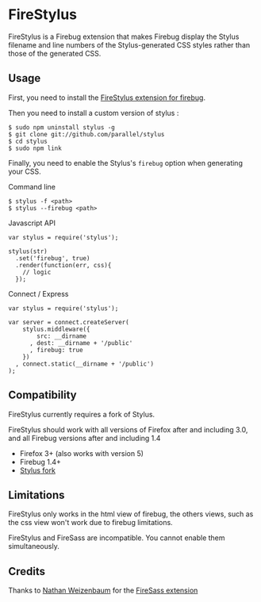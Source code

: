 # FireStylus

FireStylus is a Firebug extension that makes Firebug display 
the Stylus filename and line numbers of the Stylus-generated CSS styles
rather than those of the generated CSS.


## Usage

First, you need to install the [FireStylus extension for firebug](//raw.github.com/parallel/firestylus/master/releases/firestylus-0.0.1.xpi).

Then you need to install a custom version of stylus :

	$ sudo npm uninstall stylus -g
	$ git clone git://github.com/parallel/stylus
	$ cd stylus
	$ sudo npm link

Finally, you need to enable the Stylus's `firebug` option 
when generating your CSS.

Command line

	$ stylus -f <path>
	$ stylus --firebug <path>
	
Javascript API

	var stylus = require('stylus');

	stylus(str)
	  .set('firebug', true)
	  .render(function(err, css){
		// logic
	  });

Connect / Express

    var stylus = require('stylus');

    var server = connect.createServer(
        stylus.middleware({
            src: __dirname
          , dest: __dirname + '/public'
          , firebug: true
        })
      , connect.static(__dirname + '/public')
    );


## Compatibility

FireStylus currently requires a fork of Stylus.

FireStylus should work with all versions of Firefox after and including 3.0,
and all Firebug versions after and including 1.4

- Firefox 3+ (also works with version 5)
- Firebug 1.4+
- [Stylus fork](//github.com/parallel/stylus)


## Limitations

FireStylus only works in the html view of firebug, the others views, 
such as the css view won't work due to firebug limitations.

FireStylus and FireSass are incompatible. You cannot enable them
simultaneously.


## Credits

Thanks to [Nathan Weizenbaum](//github.com/nex3) for the [FireSass extension](//github.com/nex3/firesass)

